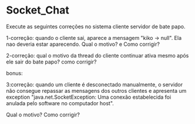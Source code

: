 # Socket_Chat

Execute as seguintes correções no sistema cliente servidor de bate papo.



1-correção: quando o cliente sai, aparece a mensagem "kiko -> null". Ela nao deveria estar aparecendo. Qual o motivo? e Como corrigir?



2-correção: qual o motivo da thread do cliente continuar ativa mesmo após ele sair do bate papo? como corrigir?



bonus:

3:correção: quando um cliente é desconectado manualmente, o servidor não consegue repassar as mensagens dos outros clientes e apresenta um exception "java.net.SocketException: Uma conexão estabelecida foi anulada pelo software no computador host".

Qual o motivo? Como corrigir?
